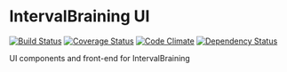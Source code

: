 # IntervalBraining UI

[![Build Status](https://travis-ci.org/interval-braining/interval-braining-ui.png)](https://travis-ci.org/interval-braining/interval-braining-ui)
[![Coverage Status](https://coveralls.io/repos/interval-braining/interval-braining-ui/badge.png)](https://coveralls.io/r/interval-braining/interval-braining-ui)
[![Code Climate](https://codeclimate.com/github/interval-braining/interval-braining-ui.png)](https://codeclimate.com/github/interval-braining/interval-braining-ui)
[![Dependency Status](https://gemnasium.com/interval-braining/interval-braining-ui.png)](https://gemnasium.com/interval-braining/interval-braining-ui)

UI components and front-end for IntervalBraining
